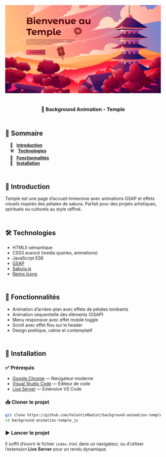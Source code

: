 <div align="center"> 
  <a href="https://background-animation-temple.netlify.app/" target="_blank"> 
    <img src=".docs/preview.png" alt="Aperçu du projet Temple" /> 
  </a> 
  </br></br> 
  <h3 align="center">🏯 Background Animation - Temple</h3> 
</div>

## <br /> 📌 Sommaire

&nbsp;&nbsp;&nbsp; 🎨 &nbsp; [**Introduction**](#introduction)<br />
&nbsp;&nbsp;&nbsp; 🛠️ &nbsp; [**Technologies**](#technologies)<br />
&nbsp;&nbsp;&nbsp; 🎯 &nbsp; [**Fonctionnalités**](#fonctionnalités)<br />
&nbsp;&nbsp;&nbsp; 🚀 &nbsp; [**Installation**](#installation)<br />

## <br /> <a name="introduction">🎨 Introduction</a>

Temple est une page d’accueil immersive avec animations GSAP et effets visuels inspirés des pétales de sakura. Parfait pour des projets artistiques, spirituels ou culturels au style raffiné.

## <br /> <a name="technologies">🛠️ Technologies</a>

- HTML5 sémantique
- CSS3 avancé (media queries, animations)
- JavaScript ES6
- [GSAP](https://gsap.com/)
- [Sakura.js](https://github.com/jhammann/sakura)
- [Remix Icons](https://remixicon.com/)

## <br /> <a name="fonctionnalités">🎯 Fonctionnalités</a>

- Animation d’arrière-plan avec effets de pétales tombants
- Animation séquentielle des éléments (GSAP)
- Menu responsive avec effet mobile toggle
- Scroll avec effet flou sur le header
- Design poétique, calme et contemplatif

## <br /> <a name="installation">🚀 Installation</a>

### ✅ Prérequis

- [Google Chrome](https://www.google.com/) — Navigateur moderne
- [Visual Studio Code](https://code.visualstudio.com/) — Éditeur de code
- [Live Server](https://marketplace.visualstudio.com/items?itemName=ritwickdey.LiveServer) — Extension VS Code

### 📥 Cloner le projet

```bash
git clone https://github.com/ValentinMadiot/background-animation-temple_js
cd background-animation-temple_js
```

### ▶️ Lancer le projet

Il suffit d’ouvrir le fichier `index.html` dans un navigateur, ou d’utiliser l’extension **Live Server** pour un rendu dynamique.
